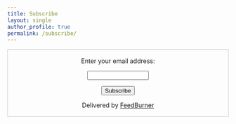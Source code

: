 ```yaml
---
title: Subscribe
layout: single
author_profile: true
permalink: /subscribe/
---
```


<form style="border:1px solid #ccc;padding:3px;text-align:center;"
    action="https://feedburner.google.com/fb/a/mailverify" method="post" target="popupwindow"
    onsubmit="window.open('https://feedburner.google.com/fb/a/mailverify?uri=AutonomousVisionBlog', 'popupwindow', 'scrollbars=yes,width=550,height=520');return true">
    <p>Enter your email address:</p>
    <p><input type="text" style="width:140px" name="email" /></p><input type="hidden" value="AutonomousVisionBlog"
        name="uri" /><input type="hidden" name="loc" value="en_US" /><input type="submit" value="Subscribe" />
    <p>Delivered by <a href="https://feedburner.google.com" target="_blank">FeedBurner</a></p>
</form>
